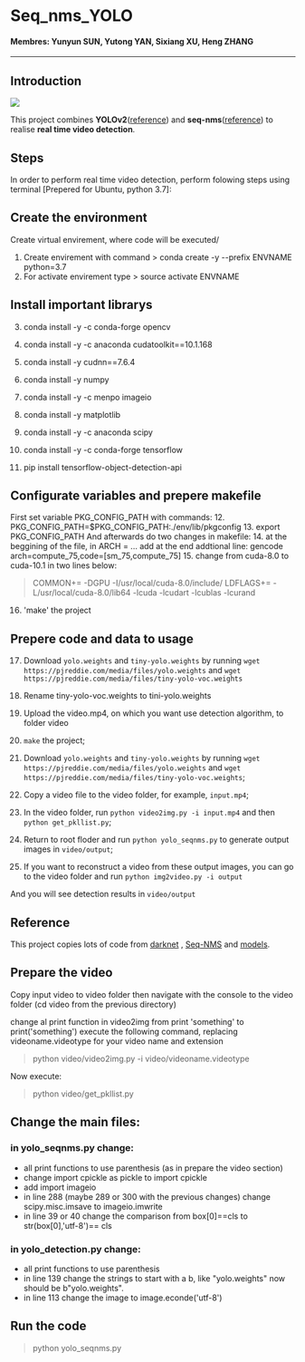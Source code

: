 # Seq_nms_YOLO

#### Membres: Yunyun SUN, Yutong YAN, Sixiang XU, Heng ZHANG

---

## Introduction

![](img/index.jpg) 

This project combines **YOLOv2**([reference](https://arxiv.org/abs/1506.02640)) and **seq-nms**([reference](https://arxiv.org/abs/1602.08465)) to realise **real time video detection**.

## Steps

In order to perform real time video detection, perform folowing steps using terminal [Prepered for Ubuntu, python 3.7]:

## Create the environment

Create virtual envirement, where code will be executed/
1. Create envirement with command > conda create -y --prefix ENVNAME python=3.7
2. For activate envirement type > source activate ENVNAME

## Install important librarys 

3. conda install -y -c conda-forge opencv

4. conda install -y -c anaconda cudatoolkit==10.1.168

5. conda install -y cudnn==7.6.4

6. conda install -y numpy

7. conda install -y -c menpo imageio 

8. conda install -y matplotlib

9. conda install -y -c anaconda scipy

10. conda install -y -c conda-forge tensorflow

11. pip install tensorflow-object-detection-api

## Configurate variables and prepere makefile

First set variable PKG_CONFIG_PATH with commands:
12. PKG_CONFIG_PATH=$PKG_CONFIG_PATH:./env/lib/pkgconfig
13. export PKG_CONFIG_PATH
And afterwards do two changes in makefile:
14. at the beggining of the file, in ARCH = ... add at the end addtional line: gencode arch=compute_75,code=[sm_75,compute_75]
15. change from cuda-8.0 to cuda-10.1 in two lines below:
> COMMON+= -DGPU -I/usr/local/cuda-8.0/include/
> LDFLAGS+= -L/usr/local/cuda-8.0/lib64 -lcuda -lcudart -lcublas -lcurand
16. 'make' the project

## Prepere code and data to usage

17. Download `yolo.weights` and `tiny-yolo.weights` by running `wget https://pjreddie.com/media/files/yolo.weights` and `wget https://pjreddie.com/media/files/tiny-yolo-voc.weights`
18. Rename tiny-yolo-voc.weights to tini-yolo.weights
19. Upload the video.mp4, on which you want use detection algorithm, to folder video



1. `make` the project;
1. Download `yolo.weights` and `tiny-yolo.weights` by running `wget https://pjreddie.com/media/files/yolo.weights` and `wget https://pjreddie.com/media/files/tiny-yolo-voc.weights`;
1. Copy a video file to the video folder, for example, `input.mp4`;
1. In the video folder, run `python video2img.py -i input.mp4` and then `python get_pkllist.py`;
1. Return to root floder and run `python yolo_seqnms.py` to generate output images in `video/output`;
1. If you want to reconstruct a video from these output images, you can go to the video folder and run `python img2video.py -i output`

And you will see detection results in `video/output`

## Reference

This project copies lots of code from [darknet](https://github.com/pjreddie/darknet) , [Seq-NMS](https://github.com/lrghust/Seq-NMS) and  [models](https://github.com/tensorflow/models).


## Prepare the video

Copy input video to video folder
then navigate with the console to the video folder (cd video from the previous directory)

change al print function in video2img from print 'something' to print('something')
execute the following command, replacing videoname.videotype for your video name and extension

> python video/video2img.py -i video/videoname.videotype

Now execute:
> python video/get_pkllist.py

## Change the main files:

### in yolo_seqnms.py change:
* all print functions to use parenthesis (as in prepare the video section)
* change import cpickle as pickle to import cpickle
* add import imageio
* in line 288 (maybe 289 or 300 with the previous changes) change scipy.misc.imsave to imageio.imwrite
* in line 39 or 40 change the comparison from box[0]==cls to str(box[0],'utf-8')== cls

### in yolo_detection.py change:
* all print functions to use parenthesis
* in line 139 change the strings to start with a b, like "yolo.weights" now should be b"yolo.weights".
* in line 113 change the image to image.econde('utf-8')

## Run the code

> python yolo_seqnms.py
